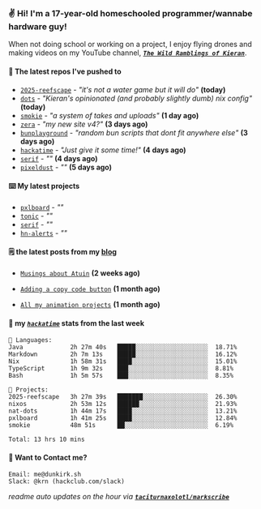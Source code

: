 ### ✌️ Hi! I'm a 17-year-old homeschooled programmer/wannabe hardware guy!

When not doing school or working on a project, I enjoy flying drones and making videos on my YouTube channel, [**_`The Wild Ramblings of Kieran`_**](https://youtube.com/@kieran.rambles).

#### 👷 The latest repos I've pushed to

- [`2025-reefscape`](https://github.com/df1317/2025-reefscape) - _"it's not a water game but it will do"_ **(today)**
- [`dots`](https://github.com/taciturnaxolotl/dots) - _"Kieran's opinionated (and probably slightly dumb) nix config"_ **(today)**
- [`smokie`](https://github.com/taciturnaxolotl/smokie) - _"a system of takes and uploads"_ **(1 day ago)**
- [`zera`](https://github.com/taciturnaxolotl/zera) - _"my new site v4?"_ **(3 days ago)**
- [`bunplayground`](https://github.com/taciturnaxolotl/bunplayground) - _"random bun scripts that dont fit anywhere else"_ **(3 days ago)**
- [`hackatime`](https://github.com/hackclub/hackatime) - _"Just give it some time!"_ **(4 days ago)**
- [`serif`](https://github.com/taciturnaxolotl/serif) - _""_ **(4 days ago)**
- [`pixeldust`](https://github.com/hackclub/pixeldust) - _""_ **(5 days ago)**

#### ⌨️ My latest projects

- [`pxlboard`](https://github.com/taciturnaxolotl/pxlboard) - _""_
- [`tonic`](https://github.com/taciturnaxolotl/tonic) - _""_
- [`serif`](https://github.com/taciturnaxolotl/serif) - _""_
- [`hn-alerts`](https://github.com/taciturnaxolotl/hn-alerts) - _""_

#### 🗒️ the latest posts from my [blog](https://dunkirk.sh)

- [`Musings about Atuin`](https://dunkirk.sh/blog/atuin/) **(2 weeks ago)**

- [`Adding a copy code button`](https://dunkirk.sh/blog/adding-a-copy-button/) **(1 month ago)**

- [`All my animation projects`](https://dunkirk.sh/blog/my-animations/) **(1 month ago)**



#### 📡 my [_`hackatime`_](https://waka.hackclub.com) stats from the last week

```text
💾 Languages:
Java             2h 27m 40s   █████░░░░░░░░░░░░░░░░░░░░  18.71%
Markdown         2h 7m 13s    █████░░░░░░░░░░░░░░░░░░░░  16.12%
Nix              1h 58m 31s   ████░░░░░░░░░░░░░░░░░░░░░  15.01%
TypeScript       1h 9m 32s    ███░░░░░░░░░░░░░░░░░░░░░░  8.81%
Bash             1h 5m 57s    ███░░░░░░░░░░░░░░░░░░░░░░  8.35%

💼 Projects:
2025-reefscape   3h 27m 39s   ███████░░░░░░░░░░░░░░░░░░  26.30%
nixos            2h 53m 12s   ██████░░░░░░░░░░░░░░░░░░░  21.93%
nat-dots         1h 44m 17s   ████░░░░░░░░░░░░░░░░░░░░░  13.21%
pxlboard         1h 41m 25s   ████░░░░░░░░░░░░░░░░░░░░░  12.84%
smokie           48m 51s      ██░░░░░░░░░░░░░░░░░░░░░░░  6.19%

Total: 13 hrs 10 mins
```

#### 📮 Want to Contact me?

```text
Email: me@dunkirk.sh
Slack: @krn (hackclub.com/slack)
```

_readme auto updates on the hour via [**`taciturnaxolotl/markscribe`**](https://github.com/taciturnaxolotl/markscribe)_

